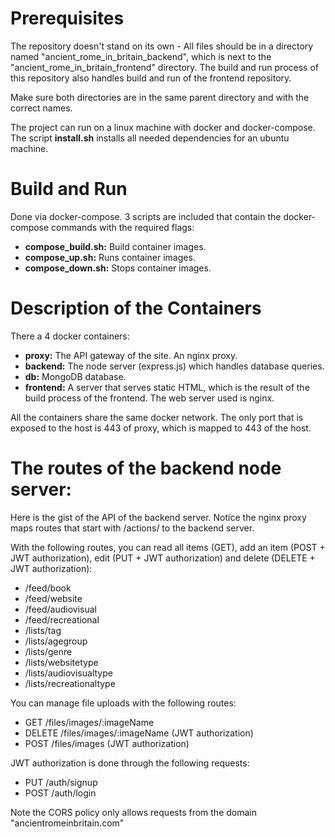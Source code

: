 # Prerequisites

The repository doesn't stand on its own - All files should be in a directory named "ancient_rome_in_britain_backend", which is next to the "ancient_rome_in_britain_frontend" directory. The build and run process of this repository also handles build and run of the frontend repository.

Make sure both directories are in the same parent directory and with the correct names.

The project can run on a linux machine with docker and docker-compose. The script **install.sh** installs all needed dependencies for an ubuntu machine.

# Build and Run

Done via docker-compose. 3 scripts are included that contain the docker-compose commands with the required flags:

- **compose_build.sh:** Build container images.
- **compose_up.sh:** Runs container images.
- **compose_down.sh:** Stops container images.

# Description of the Containers

There a 4 docker containers:

- **proxy:** The API gateway of the site. An nginx proxy.
- **backend:** The node server (express.js) which handles database queries.
- **db:** MongoDB database.
- **frontend:** A server that serves static HTML, which is the result of the build process of the frontend. The web server used is nginx.

All the containers share the same docker network. The only port that is exposed to the host is 443 of proxy, which is mapped to 443 of the host.

# The routes of the backend node server:
Here is the gist of the API of the backend server. Notice the nginx proxy maps routes that start with /actions/ to the backend server.

With the following routes, you can read all items (GET), add an item (POST + JWT authorization), edit (PUT + JWT authorization) and delete (DELETE + JWT authorization):

- /feed/book
- /feed/website
- /feed/audiovisual
- /feed/recreational
- /lists/tag
- /lists/agegroup
- /lists/genre
- /lists/websitetype
- /lists/audiovisualtype
- /lists/recreationaltype

You can manage file uploads with the following routes:

- GET /files/images/:imageName
- DELETE /files/images/:imageName (JWT authorization)
- POST /files/images (JWT authorization)

JWT authorization is done through the following requests:

- PUT /auth/signup
- POST /auth/login

Note the CORS policy only allows requests from the domain "ancientromeinbritain.com"

